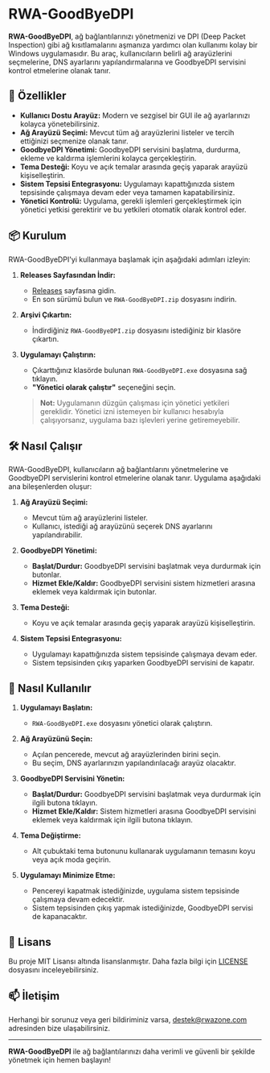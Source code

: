 # RWA-GoodByeDPI

**RWA-GoodByeDPI**, ağ bağlantılarınızı yönetmenizi ve DPI (Deep Packet Inspection) gibi ağ kısıtlamalarını aşmanıza yardımcı olan kullanımı kolay bir Windows uygulamasıdır. Bu araç, kullanıcıların belirli ağ arayüzlerini seçmelerine, DNS ayarlarını yapılandırmalarına ve GoodbyeDPI servisini kontrol etmelerine olanak tanır.

## 🚀 **Özellikler**

- **Kullanıcı Dostu Arayüz:** Modern ve sezgisel bir GUI ile ağ ayarlarınızı kolayca yönetebilirsiniz.
- **Ağ Arayüzü Seçimi:** Mevcut tüm ağ arayüzlerini listeler ve tercih ettiğinizi seçmenize olanak tanır.
- **GoodbyeDPI Yönetimi:** GoodbyeDPI servisini başlatma, durdurma, ekleme ve kaldırma işlemlerini kolayca gerçekleştirin.
- **Tema Desteği:** Koyu ve açık temalar arasında geçiş yaparak arayüzü kişiselleştirin.
- **Sistem Tepsisi Entegrasyonu:** Uygulamayı kapattığınızda sistem tepsisinde çalışmaya devam eder veya tamamen kapatabilirsiniz.
- **Yönetici Kontrolü:** Uygulama, gerekli işlemleri gerçekleştirmek için yönetici yetkisi gerektirir ve bu yetkileri otomatik olarak kontrol eder.

## 📦 **Kurulum**

RWA-GoodByeDPI'yi kullanmaya başlamak için aşağıdaki adımları izleyin:

1. **Releases Sayfasından İndir:**
   - [Releases](https://github.com/RWAZONE/RWA-GoodByeDPI/releases) sayfasına gidin.
   - En son sürümü bulun ve `RWA-GoodByeDPI.zip` dosyasını indirin.

2. **Arşivi Çıkartın:**
   - İndirdiğiniz `RWA-GoodByeDPI.zip` dosyasını istediğiniz bir klasöre çıkartın.

3. **Uygulamayı Çalıştırın:**
   - Çıkarttığınız klasörde bulunan `RWA-GoodByeDPI.exe` dosyasına sağ tıklayın.
   - **"Yönetici olarak çalıştır"** seçeneğini seçin.

   > **Not:** Uygulamanın düzgün çalışması için yönetici yetkileri gereklidir. Yönetici izni istemeyen bir kullanıcı hesabıyla çalışıyorsanız, uygulama bazı işlevleri yerine getiremeyebilir.

## 🛠 **Nasıl Çalışır**

RWA-GoodByeDPI, kullanıcıların ağ bağlantılarını yönetmelerine ve GoodbyeDPI servislerini kontrol etmelerine olanak tanır. Uygulama aşağıdaki ana bileşenlerden oluşur:

1. **Ağ Arayüzü Seçimi:**
   - Mevcut tüm ağ arayüzlerini listeler.
   - Kullanıcı, istediği ağ arayüzünü seçerek DNS ayarlarını yapılandırabilir.

2. **GoodbyeDPI Yönetimi:**
   - **Başlat/Durdur:** GoodbyeDPI servisini başlatmak veya durdurmak için butonlar.
   - **Hizmet Ekle/Kaldır:** GoodbyeDPI servisini sistem hizmetleri arasına eklemek veya kaldırmak için butonlar.

3. **Tema Desteği:**
   - Koyu ve açık temalar arasında geçiş yaparak arayüzü kişiselleştirin.

4. **Sistem Tepsisi Entegrasyonu:**
   - Uygulamayı kapattığınızda sistem tepsisinde çalışmaya devam eder.
   - Sistem tepsisinden çıkış yaparken GoodbyeDPI servisini de kapatır.

## 🔧 **Nasıl Kullanılır**

1. **Uygulamayı Başlatın:**
   - `RWA-GoodByeDPI.exe` dosyasını yönetici olarak çalıştırın.

2. **Ağ Arayüzünü Seçin:**
   - Açılan pencerede, mevcut ağ arayüzlerinden birini seçin.
   - Bu seçim, DNS ayarlarınızın yapılandırılacağı arayüz olacaktır.

3. **GoodbyeDPI Servisini Yönetin:**
   - **Başlat/Durdur:** GoodbyeDPI servisini başlatmak veya durdurmak için ilgili butona tıklayın.
   - **Hizmet Ekle/Kaldır:** Sistem hizmetleri arasına GoodbyeDPI servisini eklemek veya kaldırmak için ilgili butona tıklayın.

4. **Tema Değiştirme:**
   - Alt çubuktaki tema butonunu kullanarak uygulamanın temasını koyu veya açık moda geçirin.

5. **Uygulamayı Minimize Etme:**
   - Pencereyi kapatmak istediğinizde, uygulama sistem tepsisinde çalışmaya devam edecektir.
   - Sistem tepsisinden çıkış yapmak istediğinizde, GoodbyeDPI servisi de kapanacaktır.


## 📜 **Lisans**

Bu proje MIT Lisansı altında lisanslanmıştır. Daha fazla bilgi için [LICENSE](https://github.com/RWAZONE/RWA-GoodByeDPI/blob/main/LICENSE) dosyasını inceleyebilirsiniz.

## 📫 **İletişim**

Herhangi bir sorunuz veya geri bildiriminiz varsa, [destek@rwazone.com](mailto:destek@rwazone.com) adresinden bize ulaşabilirsiniz.

---

**RWA-GoodByeDPI** ile ağ bağlantılarınızı daha verimli ve güvenli bir şekilde yönetmek için hemen başlayın!

